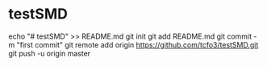# testSMD
echo "# testSMD" >> README.md
git init
git add README.md
git commit -m "first commit"
git remote add origin https://github.com/tcfo3/testSMD.git
git push -u origin master

